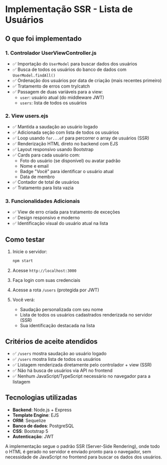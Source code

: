 # Implementação SSR - Lista de Usuários

## O que foi implementado

### 1. Controlador UserViewController.js
- ✅ Importação do `UserModel` para buscar dados dos usuários
- ✅ Busca de todos os usuários do banco de dados com `UserModel.findAll()`
- ✅ Ordenação dos usuários por data de criação (mais recentes primeiro)
- ✅ Tratamento de erros com try/catch
- ✅ Passagem de duas variáveis para a view:
  - `user`: usuário atual (do middleware JWT)
  - `users`: lista de todos os usuários

### 2. View users.ejs 
- ✅ Mantida a saudação ao usuário logado
- ✅ Adicionada seção com lista de todos os usuários
- ✅ Loop usando `for...of` para percorrer o array de usuários (SSR)
- ✅ Renderização HTML direto no backend com EJS
- ✅ Layout responsivo usando Bootstrap
- ✅ Cards para cada usuário com:
  - Foto do usuário (se disponível) ou avatar padrão
  - Nome e email
  - Badge "Você" para identificar o usuário atual
  - Data de membro
- ✅ Contador de total de usuários
- ✅ Tratamento para lista vazia

### 3. Funcionalidades Adicionais
- ✅ View de erro criada para tratamento de exceções
- ✅ Design responsivo e moderno
- ✅ Identificação visual do usuário atual na lista

## Como testar

1. Inicie o servidor:
   ```bash
   npm start
   ```

2. Acesse `http://localhost:3000`

3. Faça login com suas credenciais

4. Acesse a rota `/users` (protegida por JWT)

5. Você verá:
   - Saudação personalizada com seu nome
   - Lista de todos os usuários cadastrados renderizada no servidor (SSR)
   - Sua identificação destacada na lista

## Critérios de aceite atendidos

- ✅ `/users` mostra saudação ao usuário logado
- ✅ `/users` mostra lista de todos os usuários
- ✅ Listagem renderizada diretamente pelo controlador + view (SSR)
- ✅ Não há busca de usuários via API no frontend
- ✅ Nenhum JavaScript/TypeScript necessário no navegador para a listagem

## Tecnologias utilizadas

- **Backend**: Node.js + Express
- **Template Engine**: EJS
- **ORM**: Sequelize
- **Banco de dados**: PostgreSQL
- **CSS**: Bootstrap 5
- **Autenticação**: JWT

A implementação segue o padrão SSR (Server-Side Rendering), onde todo o HTML é gerado no servidor e enviado pronto para o navegador, sem necessidade de JavaScript no frontend para buscar os dados dos usuários.